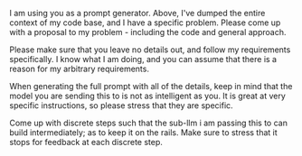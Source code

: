 I am using you as a prompt generator. Above,  I've dumped the entire context of my code base, and I have a specific problem. Please come up with a proposal to my problem - including the code and general approach.

<Problem>

Please make sure that you leave no details out, and follow my requirements specifically. I know what I am doing, and you can assume that there is a reason for my arbitrary requirements. 

When generating the full prompt with all of the details, keep in mind that the model you are sending this to is not as intelligent as you. It is great at very specific instructions, so please stress that they are specific. 

Come up with discrete steps such that the sub-llm i am passing this to can build intermediately; as to keep it on the rails. Make sure to stress that it stops for feedback at each discrete step.